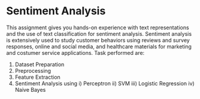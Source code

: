 # Sentiment Analysis

This assignment gives you hands-on experience with text representations and the use of text classification for sentiment analysis. Sentiment analysis is extensively used to study customer behaviors using
reviews and survey responses, online and social media, and healthcare materials for marketing and costumer service applications.
Task performed are:
1. Dataset Preparation
2. Preprocessing
3. Feature Extraction
4. Sentiment Analysis using 
   i) Perceptron
   ii) SVM
   iii) Logistic Regression
   iv) Naive Bayes
